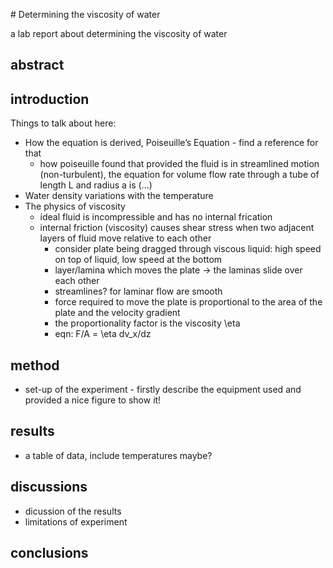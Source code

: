 # Determining the viscosity of water 

a lab report about determining the viscosity of water

## abstract

## introduction

Things to talk about here:

- How the equation is derived, Poiseuille’s Equation - find a reference for that 
	- how poiseuille found that provided the fluid is in streamlined motion (non-turbulent), the equation for volume flow rate through a tube of length L and radius a is (...)
- Water density variations with the temperature 
- The physics of viscosity
	- ideal fluid is incompressible and has no internal frication
	- internal friction (viscosity) causes shear stress when two adjacent layers of fluid move relative to each other
		- consider plate being dragged through viscous liquid: high speed on top of liquid, low speed at the bottom
		- layer/lamina which moves the plate -> the laminas slide over each other
		- streamlines? for laminar flow are smooth
		- force required to move the plate is proportional to the area of the plate and the velocity gradient
		- the proportionality factor is the viscosity \eta 
		- eqn: F/A = \eta dv_x/dz

## method
- set-up of the experiment - firstly describe the equipment used and provided a nice figure to show it! 

## results
- a table of data, include temperatures maybe?

## discussions
- dicussion of the results
- limitations of experiment

## conclusions